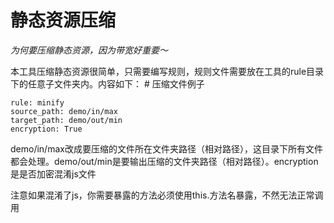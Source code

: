 # 静态资源压缩

*为何要压缩静态资源，因为带宽好重要～*


本工具压缩静态资源很简单，只需要编写规则，规则文件需要放在工具的rule目录下的任意子文件夹内。内容如下：
    # 压缩文件例子

    rule: minify
    source_path: demo/in/max
    target_path: demo/out/min
    encryption: True

demo/in/max改成要压缩的文件所在文件夹路径（相对路径），这目录下所有文件都会处理。demo/out/min是要输出压缩的文件夹路径（相对路径）。encryption是是否加密混淆js文件

注意如果混淆了js，你需要暴露的方法必须使用this.方法名暴露，不然无法正常调用
